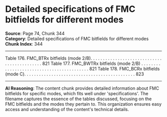 # Detailed specifications of FMC bitfields for different modes

**Source**: Page 74, Chunk 344  
**Category**: Detailed specifications of FMC bitfields for different modes  
**Chunk Index**: 344

---

Table 176. FMC_BTRx bitfields (mode 2/B). . . . . . . . . . . . . . . . . . . . . . . . . . . . . . . . . . . . . . . . . . . . 821
Table 177. FMC_BWTRx bitfields (mode 2/B) . . . . . . . . . . . . . . . . . . . . . . . . . . . . . . . . . . . . . . . . . . 821
Table 178. FMC_BCRx bitfields (mode C). . . . . . . . . . . . . . . . . . . . . . . . . . . . . . . . . . . . . . . . . . . . . 823

---

**AI Reasoning**: The content chunk provides detailed information about FMC bitfields for specific modes, which fits well under 'specifications'. The filename captures the essence of the tables discussed, focusing on the FMC bitfields and the modes they pertain to. This organization ensures easy access and understanding of the content's technical details.
